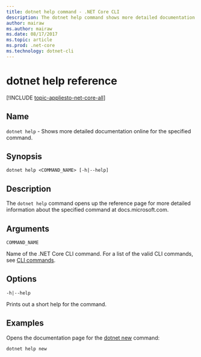 ```yaml
---
title: dotnet help command - .NET Core CLI
description: The dotnet help command shows more detailed documentation online for the specified command.
author: mairaw
ms.author: mairaw
ms.date: 08/17/2017
ms.topic: article
ms.prod: .net-core
ms.technology: dotnet-cli
---
```

# dotnet help reference

[!INCLUDE [topic-appliesto-net-core-all](../../../includes/topic-appliesto-net-core-2plus.md)]

## Name

`dotnet help` - Shows more detailed documentation online for the specified command.

## Synopsis

`dotnet help <COMMAND_NAME> [-h|--help]`

## Description

The `dotnet help` command opens up the reference page for more detailed information about the specified command at docs.microsoft.com.

## Arguments

`COMMAND_NAME`

Name of the .NET Core CLI command. For a list of the valid CLI commands, see [CLI commands](index.md#cli-commands).

## Options

`-h|--help`

Prints out a short help for the command.

## Examples

Opens the documentation page for the [dotnet new](dotnet-new.md) command:

`dotnet help new`
